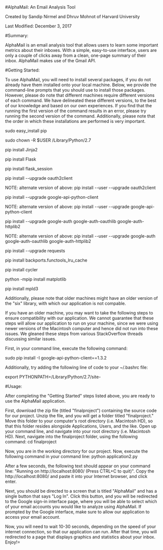 #AlphaMail: An Email Analysis Tool

Created by Sandip Nirmel and Dhruv Mohnot of Harvard University

Last Modified: December 3, 2017


#Summary:

AlphaMail is an email analysis tool that allows users to learn some important metrics about their inboxes. With a simple, easy-to-use interface, users are only a couple of clicks away from a clean, one-page summary of their inbox. AlphaMail makes use of the Gmail API.

#Getting Started:

To use AlphaMail, you will need to install several packages, if you do not already have them installed onto your local machine. Below, we provide the command-line prompts that you should use to install those packages. However, please do note that different machines require different versions of each command. We have delineated these different versions, to the best of our knowledge and based on our own experiences. If you find that the running the first version of the command results in an error, please try running the second version of the command. Additionally, please note that the order in which these installations are performed is very important.

sudo easy_install pip 

sudo chown -R $USER /Library/Python/2.7

pip install Jinja2

pip install Flask

pip install flask_session

pip install --upgrade oauth2client 	

NOTE: alternate version of above:  pip install --user --upgrade oauth2client

pip install --upgrade google-api-python-client 

NOTE: alternate version of above: pip install --user --upgrade google-api-python-client

pip install --upgrade google-auth google-auth-oauthlib google-auth-httplib2

NOTE: alternate version of above: pip install --user --upgrade google-auth google-auth-oauthlib google-auth-httplib2

pip install --upgrade requests

pip install backports.functools_lru_cache

pip install cycler

python -mpip install matplotlib

pip install mpld3


Additionally, please note that older machines might have an older version of the "six" library, with which our application is not compable. 

If you have an older machine, you may want to take the following steps to ensure compatibility with our application. We cannot guarantee that these steps will allow our application to run on your machine, since we were using newer versions of the Macintosh computer and hence did not run into these issues. We gleaned these steps from various StackOverflow threads discussing similar issues. 

First, in your command line, execute the following command:

sudo pip install -I google-api-python-client==1.3.2

Additionally, try adding the following line of code to your ~/.bashrc file:

export PYTHONPATH=/Library/Python/2.7/site-



#Usage:

After completing the "Getting Started" steps listed above, you are ready to use the AlphaMail application.

First, download the zip file (titled "finalproject") containing the source code for our project. Unzip the file, and you will get a folder titled "finalproject." Move this folder to your computer's root directory (i.e. Macintosh HD), so that this folder resides alongside Applications, Users, and the like. Open up your command line, and navigate into your root directory (i.e. Macintosh HD). Next, navigate into the finalproject folder, using the following command: cd finalproject

Now, you are in the working directory for our project. Now, execute the following command in your command line: python application2.py 

After a few seconds, the following text should appear on your command line: "Running on http://localhost:8080/ (Press CTRL+C to quit)". Copy the http://localhost:8080/ and paste it into your Internet browser, and click enter. 

Next, you should be directed to a screen that is titled "AlphaMail" and has a single button that says "Log In". Click this button, and you will be redirected to the Google sign-in interface page, where you will be able to select which of your email accounts you would like to analyze using AlphaMail. If prompted by the Google interface, make sure to allow our application to access your email account. 

Now, you will need to wait 10-30 seconds, depending on the speed of your internet connection, so that our application can run. After that time, you will redirected to a page that displays graphics and statistics about your inbox. Enjoy!=
